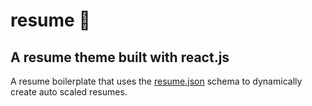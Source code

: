 # resume 📄

## A resume theme built with react.js

A resume boilerplate that uses the [resume.json](https://jsonresume.org/) schema to dynamically create auto scaled resumes.
